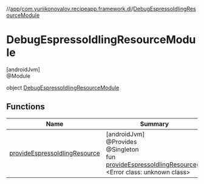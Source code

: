 //[app](../../../index.md)/[com.yuriikonovalov.recipeapp.framework.di](../index.md)/[DebugEspressoIdlingResourceModule](index.md)

# DebugEspressoIdlingResourceModule

[androidJvm]\
@Module

object [DebugEspressoIdlingResourceModule](index.md)

## Functions

| Name | Summary |
|---|---|
| [provideEspressoIdlingResource](provide-espresso-idling-resource.md) | [androidJvm]<br>@Provides<br>@Singleton<br>fun [provideEspressoIdlingResource](provide-espresso-idling-resource.md)(): &lt;Error class: unknown class&gt; |
